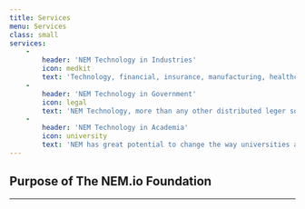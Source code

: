 ```yaml
---
title: Services
menu: Services
class: small
services:
    -
        header: 'NEM Technology in Industries'
        icon: medkit
        text: 'Technology, financial, insurance, manufacturing, healthcare, transportation, services, mining, and many other industries can benefit from NEM’s ability to seamlessly manage and exchange data of any kind. The Foundation is dedicated to working with industry associations and companies to promote industry data management solutions.'
    -
        header: 'NEM Technology in Government'
        icon: legal
        text: 'NEM Technology, more than any other distributed leger software, has the ability to streamline and reduce costs of record keeping, document filing, and government data management in a completely tamper-proof and always-accessible way. The NEM.io Foundation is committed to working with government organizations worldwide, educating them to learn about how NEM can create better outcomes.'
    -
        header: 'NEM Technology in Academia'
        icon: university
        text: 'NEM has great potential to change the way universities and academic researchers manage data and exchange knowledge. Having shared databases of research with unalterable histories can strengthen the integrity and accessibility of information in a worldwide network. Our mission is to help institutions of learning and discovery understand, adopt, and propagate the technology.'
---
```


## Purpose of The NEM.io Foundation
---